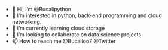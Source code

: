 - 👋 Hi, I’m @Bucalipython
- 👀 I’m interested in python, back-end programming and cloud networking.
- 🌱 I’m currently learning cloud storage
- 💞️ I’m looking to collaborate on data science projects
- 📫 How to reach me @Bucalioo7 @Twitter

<!---
Bucalipython/Bucalipython is a ✨ special ✨ repository because its `README.md` (this file) appears on your GitHub profile.
You can click the Preview link to take a look at your changes.
--->
